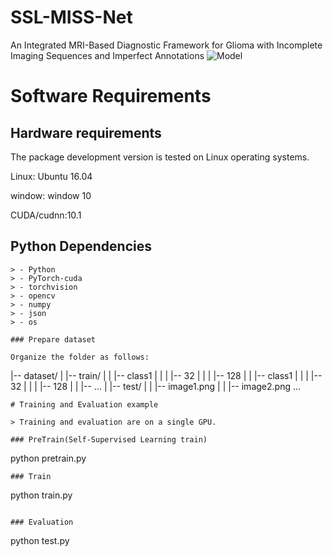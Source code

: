 # SSL-MISS-Net
An Integrated MRI-Based Diagnostic Framework for Glioma with Incomplete Imaging Sequences and Imperfect Annotations
![Model](./fig1.png)

# Software Requirements

## Hardware requirements

The package development version is tested on Linux operating systems.

Linux: Ubuntu 16.04

window: window 10 

CUDA/cudnn:10.1

## Python Dependencies
```
> - Python
> - PyTorch-cuda
> - torchvision
> - opencv
> - numpy
> - json
> - os

### Prepare dataset

Organize the folder as follows:

```
|-- dataset/
|   |-- train/
|   |   |-- class1
|   |   |   |-- 32
|   |   |   |-- 128
|   |   |-- class1
|   |   |   |-- 32
|   |   |   |-- 128
|   |   |-- ...
|   |-- test/
|   |   |-- image1.png
|   |   |-- image2.png
...
```
# Training and Evaluation example

> Training and evaluation are on a single GPU.

### PreTrain(Self-Supervised Learning train)

```
python pretrain.py
```
### Train

```
python train.py
```

### Evaluation
```
python test.py
```
